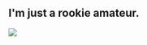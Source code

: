 ## I'm just a rookie amateur.
<img align="left" src="https://github-readme-stats.vercel.app/api/top-langs/?username=RhyVis&layout=compact">
